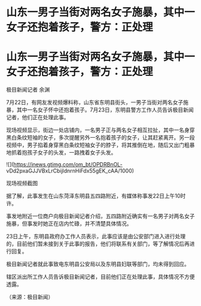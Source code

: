 # 山东一男子当街对两名女子施暴，其中一女子还抱着孩子，警方：正处理

# 山东一男子当街对两名女子施暴，其中一女子还抱着孩子，警方：正处理

极目新闻记者 余渊

7月22日，有网友发视频爆料称，山东省东明县街头，一男子当街对两名女子施暴，其中一名女子怀中还抱着孩子。7月23日，东明县警方工作人员告诉极目新闻记者，他们正在处理此事。

现场视频显示，街边一处店铺内，一名男子正与两名女子相互拉扯，其中一名身穿黑白条纹短袖的女子，多次提醒另外一名抱着孩子的女子，让其赶紧离开。另一段视频中，男子掐着身穿黑白条纹短袖女子的脖子，将其推倒在地，随后又出门粗暴地抓着抱孩子女子的头发，一路拽着女子头发。

![](https://inews.gtimg.com/om_bt/OPDRBnOL-
vDd2pxaGJJVBxLrCbijldnrnHiFdx55gEK_cAA/1000)

现场视频截图

据了解，此事发生在山东菏泽东明县五四路附近，有媒体称事发22日上午10时许。

事发地附近一位商户向极目新闻记者介绍，五四路附近确实有一名男子对两名女子施暴，但事发时她正在店内忙碌，并不清楚具体情况。

23日上午，东明县政府办工作人员表示，此事应该是由公安部门进入进行处理的，目前他们暂未接到关于此事的报告，他们将联系有关部门，等了解情况后再进行回复。

极目新闻记者就此事致电东明县公安局以及东明县妇联等部门，均未得到回应。

辖区派出所工作人员告诉极目新闻记者，目前他们正在处理此事，具体情况不方便透露。

（来源：极目新闻）


